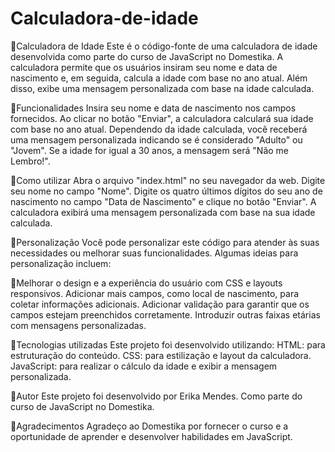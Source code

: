 # Calculadora-de-idade
🎀Calculadora de Idade
Este é o código-fonte de uma calculadora de idade desenvolvida como parte do curso de JavaScript no Domestika. A calculadora permite que os usuários insiram seu nome e data de nascimento e, em seguida, calcula a idade com base no ano atual. Além disso, exibe uma mensagem personalizada com base na idade calculada.

🎀Funcionalidades
Insira seu nome e data de nascimento nos campos fornecidos.
Ao clicar no botão "Enviar", a calculadora calculará sua idade com base no ano atual.
Dependendo da idade calculada, você receberá uma mensagem personalizada indicando se é considerado "Adulto" ou "Jovem". Se a idade for igual a 30 anos, a mensagem será "Não me Lembro!".

🎀Como utilizar
Abra o arquivo "index.html" no seu navegador da web.
Digite seu nome no campo "Nome".
Digite os quatro últimos dígitos do seu ano de nascimento no campo "Data de Nascimento" e clique no botão "Enviar".
A calculadora exibirá uma mensagem personalizada com base na sua idade calculada.

🎀Personalização
Você pode personalizar este código para atender às suas necessidades ou melhorar suas funcionalidades. Algumas ideias para personalização incluem:

🎀Melhorar o design e a experiência do usuário com CSS e layouts responsivos.
Adicionar mais campos, como local de nascimento, para coletar informações adicionais.
Adicionar validação para garantir que os campos estejam preenchidos corretamente.
Introduzir outras faixas etárias com mensagens personalizadas.

🎀Tecnologias utilizadas
Este projeto foi desenvolvido utilizando:
HTML: para estruturação do conteúdo.
CSS: para estilização e layout da calculadora.
JavaScript: para realizar o cálculo da idade e exibir a mensagem personalizada.

🎀Autor
Este projeto foi desenvolvido por Erika Mendes. Como parte do curso de JavaScript no Domestika.

🎀Agradecimentos
Agradeço ao Domestika por fornecer o curso e a oportunidade de aprender e desenvolver habilidades em JavaScript.






